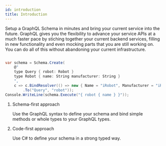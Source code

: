 ```yaml
---
id: introduction
title: Introduction
---
```


Setup a GraphQL Schema in minutes and bring your current service into the future. GraphQL gives you the flexibility to advance your service APIs at a much faster pace by stiching together your current backend services, filling in new functionality and even mocking parts that you are still working on. You can do all of this without abandoning your current infrastructure.

```csharp

var schema = Schema.Create(
    @"
    type Query { robot: Robot }
    type Robot { name: String manufacturer: String }
    ",
    c => c.BindResolver(() => new { Name = "iRobot", Manufacturer = "iRobot" })
        .To("Query", "robot"));
Console.WriteLine(schema.Execute("{ robot { name } }"));
```

1. Schema-first approach

   Use the GraphQL syntax to define your schema and bind simple methods or whole types to your GraphQL types.

2. Code-first approach

   Use C# to define your schema in a strong typed way.

